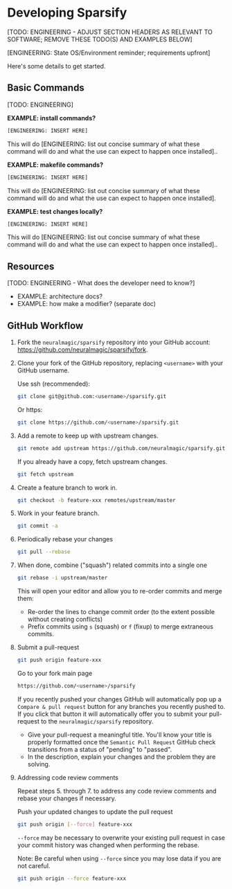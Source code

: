 # Developing Sparsify

[TODO: ENGINEERING - ADJUST SECTION HEADERS AS RELEVANT TO SOFTWARE; REMOVE THESE TODO(S) AND EXAMPLES BELOW]

[ENGINEERING: State OS/Environment reminder; requirements upfront]

Here's some details to get started.

## Basic Commands

[TODO: ENGINEERING]

**EXAMPLE: install commands?**

```bash
[ENGINEERING: INSERT HERE]
```

This will do [ENGINEERING: list out concise summary of what these command will do and what the use can expect to happen once installed]..

**EXAMPLE: makefile commands?**

```bash
[ENGINEERING: INSERT HERE]
```

This will do [ENGINEERING: list out concise summary of what these command will do and what the use can expect to happen once installed].

**EXAMPLE: test changes locally?**

```bash
[ENGINEERING: INSERT HERE]
```

This will do [ENGINEERING: list out concise summary of what these command will do and what the use can expect to happen once installed]..

## Resources

[TODO: ENGINEERING - What does the developer need to know?]

- EXAMPLE: architecture docs?
- EXAMPLE: how make a modifier? (separate doc)

## GitHub Workflow

1. Fork the `neuralmagic/sparsify` repository into your GitHub account: https://github.com/neuralmagic/sparsify/fork.

2. Clone your fork of the GitHub repository, replacing `<username>` with your GitHub username.

   Use ssh (recommended):

   ```bash
   git clone git@github.com:<username>/sparsify.git
   ```

   Or https:

   ```bash
   git clone https://github.com/<username>/sparsify.git
   ```

3. Add a remote to keep up with upstream changes.

   ```bash
   git remote add upstream https://github.com/neuralmagic/sparsify.git
   ```

   If you already have a copy, fetch upstream changes.

   ```bash
   git fetch upstream
   ```

4. Create a feature branch to work in.

   ```bash
   git checkout -b feature-xxx remotes/upstream/master
   ```

5. Work in your feature branch.

   ```bash
   git commit -a
   ```

6. Periodically rebase your changes

   ```bash
   git pull --rebase
   ```

7. When done, combine ("squash") related commits into a single one

   ```bash
   git rebase -i upstream/master
   ```

   This will open your editor and allow you to re-order commits and merge them:
   - Re-order the lines to change commit order (to the extent possible without creating conflicts)
   - Prefix commits using `s` (squash) or `f` (fixup) to merge extraneous commits.

8. Submit a pull-request

   ```bash
   git push origin feature-xxx
   ```

   Go to your fork main page

   ```bash
   https://github.com/<username>/sparsify
   ```

   If you recently pushed your changes GitHub will automatically pop up a `Compare & pull request` button for any branches you recently pushed to. If you click that button it will automatically offer you to submit your pull-request to the `neuralmagic/sparsify` repository.

   - Give your pull-request a meaningful title.
     You'll know your title is properly formatted once the `Semantic Pull Request` GitHub check
     transitions from a status of "pending" to "passed".
   - In the description, explain your changes and the problem they are solving.

9. Addressing code review comments

   Repeat steps 5. through 7. to address any code review comments and rebase your changes if necessary.

   Push your updated changes to update the pull request

   ```bash
   git push origin [--force] feature-xxx
   ```

   `--force` may be necessary to overwrite your existing pull request in case your
  commit history was changed when performing the rebase.

   Note: Be careful when using `--force` since you may lose data if you are not careful.

   ```bash
   git push origin --force feature-xxx
   ```
